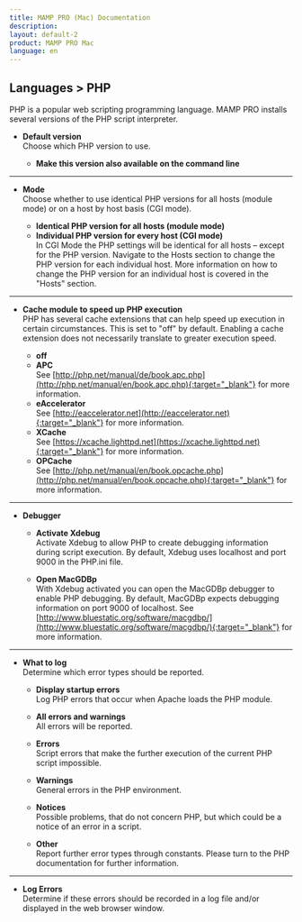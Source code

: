 ```yaml
---
title: MAMP PRO (Mac) Documentation
description: 
layout: default-2
product: MAMP PRO Mac
language: en
---
```


## Languages > PHP

PHP is a popular web scripting programming language. MAMP PRO installs several versions of the PHP script interpreter.

*  **Default version**  
   Choose which PHP version to use.  

    *  **Make this version also available on the command line**  

---

*  **Mode**  
   Choose whether to use identical PHP versions for all hosts (module mode) or on a host by host basis (CGI mode).  

    *  **Identical PHP version for all hosts (module mode)**  
    *  **Individual PHP version for every host (CGI mode)**  
       In CGI Mode the PHP settings will be identical for all hosts – except for the PHP version.
       Navigate to the Hosts section to change the PHP version for each individual host.
       More information on how to change the PHP version for an individual host is covered in the "Hosts" section.  

---

*  **Cache module to speed up PHP execution**  
   PHP has several cache extensions that can help speed up execution in certain circumstances.
   This is set to "off" by default. Enabling a cache extension does not necessarily translate to greater execution speed.  

   *  **off**  
   *  **APC**  
      See [http://php.net/manual/de/book.apc.php](http://php.net/manual/en/book.apc.php){:target="_blank"}
      for more information.
   *  **eAccelerator**  
      See [http://eaccelerator.net](http://eaccelerator.net){:target="_blank"}
      for more information.
   *  **XCache**  
      See [https://xcache.lighttpd.net](https://xcache.lighttpd.net){:target="_blank"}
      for more information.
   *  **OPCache**  
      See [http://php.net/manual/en/book.opcache.php](http://php.net/manual/en/book.opcache.php){:target="_blank"}
      for more information.

---

*  **Debugger**  

    *  **Activate Xdebug**  
       Activate Xdebug to allow PHP to create debugging information during script execution.
       By default, Xdebug uses localhost and port 9000 in the PHP.ini file.

    *  **Open MacGDBp**  
       With Xdebug activated you can open the MacGDBp debugger to enable PHP debugging.
       By default, MacGDBp expects debugging information on port 9000 of localhost.
       See [http://www.bluestatic.org/software/macgdbp/](http://www.bluestatic.org/software/macgdbp/){:target="_blank"}
       for more information.  

---

*  **What to log**  
   Determine which error types should be reported.  

    *  **Display startup errors**  
       Log PHP errors that occur when Apache loads the PHP module.  

    *  **All errors and warnings**  
       All errors will be reported.  

    *  **Errors**  
       Script errors that make the further execution of the current PHP script impossible.  

    *  **Warnings**  
       General errors in the PHP environment.  

    *  **Notices**  
       Possible problems, that do not concern PHP, but which could be a notice of an error in a script.  

    *  **Other**  
       Report further error types through constants. Please turn to the PHP documentation for further information.

---

*  **Log Errors**  
   Determine if these errors should be recorded in a log file and/or displayed in the web browser window.
